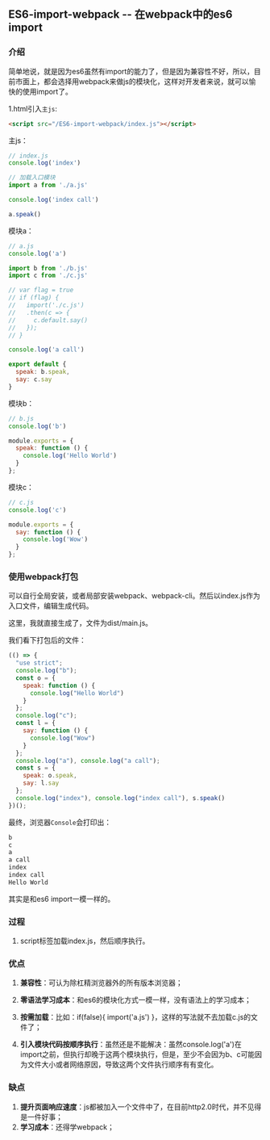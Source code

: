 ES6-import-webpack -- 在webpack中的es6 import
---
### 介绍
简单地说，就是因为es6虽然有import的能力了，但是因为兼容性不好，所以，目前市面上，都会选择用webpack来做js的模块化，这样对开发者来说，就可以愉快的使用import了。

1.html引入`主js`:
```html
<script src="/ES6-import-webpack/index.js"></script>
```

主js：
```js
// index.js
console.log('index')

// 加载入口模块
import a from './a.js'

console.log('index call')

a.speak()
```

模块a：
```js
// a.js
console.log('a')

import b from './b.js'
import c from './c.js'

// var flag = true
// if (flag) {
//   import('./c.js')
//   .then(c => {
//     c.default.say()
//   });
// }

console.log('a call')

export default {
  speak: b.speak,
  say: c.say
}
```

模块b：
```js
// b.js
console.log('b')

module.exports = {
  speak: function () {
    console.log('Hello World')
  }
};
```

模块c：
```js
// c.js
console.log('c')

module.exports = {
  say: function () {
    console.log('Wow')
  }
};
```

### 使用webpack打包
可以自行全局安装，或者局部安装webpack、webpack-cli。然后以index.js作为入口文件，编辑生成代码。

这里，我就直接生成了，文件为dist/main.js。

我们看下打包后的文件：
```js
(() => {
  "use strict";
  console.log("b");
  const o = {
    speak: function () {
      console.log("Hello World")
    }
  };
  console.log("c");
  const l = {
    say: function () {
      console.log("Wow")
    }
  };
  console.log("a"), console.log("a call");
  const s = {
    speak: o.speak,
    say: l.say
  };
  console.log("index"), console.log("index call"), s.speak()
})();
```

最终，浏览器`Console`会打印出：
```js
b
c
a
a call
index
index call
Hello World
```
其实是和es6 import一模一样的。

### 过程
1. script标签加载index.js，然后顺序执行。

### 优点
1. **兼容性**：可认为除杠精浏览器外的所有版本浏览器；

2. **零语法学习成本**：和es6的模块化方式一模一样，没有语法上的学习成本；

3. **按需加载**：比如：if(false){ import('a.js') }，这样的写法就不去加载c.js的文件了；

3. **引入模块代码按顺序执行**：虽然还是不能解决：虽然console.log('a')在import之前，但执行却晚于这两个模块执行，但是，至少不会因为b、c可能因为文件大小或者网络原因，导致这两个文件执行顺序有有变化。

### 缺点
1. **提升页面响应速度**：js都被加入一个文件中了，在目前http2.0时代，并不见得是一件好事；
2. **学习成本**：还得学webpack；